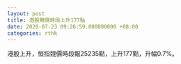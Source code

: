 ```yaml
---
layout: post
title: 港股競價時段上升177點
date: 2020-07-23 09:26:59.000000000 +08:00
categories: rthk
---
```


港股上升，恒指競價時段報25235點，上升177點，升幅0.7%。
